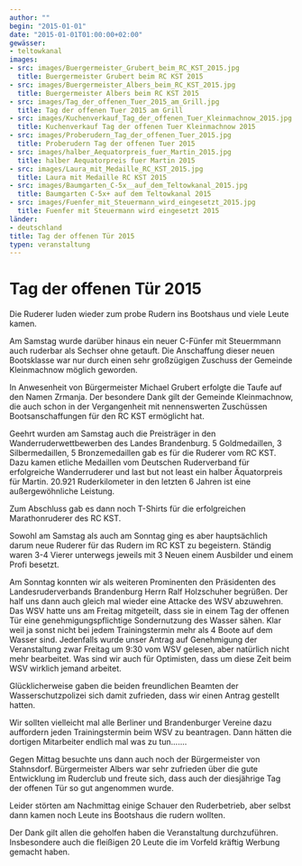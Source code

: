 ```yaml
---
author: ""
begin: "2015-01-01"
date: "2015-01-01T01:00:00+02:00"
gewässer: 
- teltowkanal
images:
- src: images/Buergermeister_Grubert_beim_RC_KST_2015.jpg
  title: Buergermeister Grubert beim RC KST 2015
- src: images/Buergermeister_Albers_beim_RC_KST_2015.jpg
  title: Buergermeister Albers beim RC KST 2015
- src: images/Tag_der_offenen_Tuer_2015_am_Grill.jpg
  title: Tag der offenen Tuer 2015 am Grill
- src: images/Kuchenverkauf_Tag_der_offenen_Tuer_Kleinmachnow_2015.jpg
  title: Kuchenverkauf Tag der offenen Tuer Kleinmachnow 2015
- src: images/Proberudern_Tag_der_offenen_Tuer_2015.jpg
  title: Proberudern Tag der offenen Tuer 2015
- src: images/halber_Aequatorpreis_fuer_Martin_2015.jpg
  title: halber Aequatorpreis fuer Martin 2015
- src: images/Laura_mit_Medaille_RC_KST_2015.jpg
  title: Laura mit Medaille RC KST 2015
- src: images/Baumgarten_C-5x__auf_dem_Teltowkanal_2015.jpg
  title: Baumgarten C-5x+ auf dem Teltowkanal 2015
- src: images/Fuenfer_mit_Steuermann_wird_eingesetzt_2015.jpg
  title: Fuenfer mit Steuermann wird eingesetzt 2015
länder: 
- deutschland
title: Tag der offenen Tür 2015
typen: veranstaltung
---
```


# Tag der offenen Tür 2015


Die Ruderer luden wieder zum probe Rudern ins Bootshaus und viele Leute kamen.

Am Samstag wurde darüber hinaus ein neuer C-Fünfer mit Steuermmann auch ruderbar als Sechser ohne getauft. Die Anschaffung dieser neuen Bootsklasse war nur durch einen sehr großzügigen Zuschuss der Gemeinde Kleinmachnow möglich geworden.

In Anwesenheit von Bürgermeister Michael Grubert erfolgte die Taufe auf den Namen Zrmanja. Der besondere Dank gilt der Gemeinde Kleinmachnow, die auch schon in der Vergangenheit mit nennenswerten Zuschüssen Bootsanschaffungen für den RC KST ermöglicht hat.

Geehrt wurden am Samstag auch die Preisträger in den Wanderruderwettbewerben des Landes Brandenburg. 5 Goldmedaillen, 3 Silbermedaillen, 5 Bronzemedaillen gab es für die Ruderer vom RC KST. Dazu kamen etliche Medaillen vom Deutschen Ruderverband für erfolgreiche Wanderruderer und last but not least ein halber Äquatorpreis für Martin. 20.921 Ruderkilometer in den letzten 6 Jahren ist eine außergewöhnliche Leistung.

Zum Abschluss gab es dann noch T-Shirts für die erfolgreichen Marathonruderer des RC KST.

Sowohl am Samstag als auch am Sonntag ging es aber hauptsächlich darum neue Ruderer für das Rudern im RC KST zu begeistern. Ständig waren 3-4 Vierer unterwegs jeweils mit 3 Neuen einem Ausbilder und einem Profi besetzt.

Am Sonntag konnten wir als weiteren Prominenten den Präsidenten des Landesruderverbands Brandenburg Herrn Ralf Holzschuher begrüßen. Der half uns dann auch gleich mal wieder eine Attacke des WSV abzuwehren. Das WSV hatte uns am Freitag mitgeteilt, dass sie in einem Tag der offenen Tür eine genehmigungspflichtige Sondernutzung des Wasser sähen. Klar weil ja sonst nicht bei jedem Trainingstermin mehr als 4 Boote auf dem Wasser sind. Jedenfalls wurde unser Antrag auf Genehmigung der Veranstaltung zwar Freitag um 9:30 vom WSV gelesen, aber natürlich nicht mehr bearbeitet. Was sind wir auch für Optimisten, dass um diese Zeit beim WSV wirklich jemand arbeitet.

Glücklicherweise gaben die beiden freundlichen Beamten der Wasserschutzpolizei sich damit zufrieden, dass wir einen Antrag gestellt hatten.

Wir sollten vielleicht mal alle Berliner und Brandenburger Vereine dazu auffordern jeden Trainingstermin beim WSV zu beantragen. Dann hätten die dortigen Mitarbeiter endlich mal was zu tun.......

Gegen Mittag besuchte uns dann auch noch der Bürgermeister von Stahnsdorf. Bürgermeister Albers war sehr zufrieden über die gute Entwicklung im Ruderclub und freute sich, dass auch der diesjährige Tag der offenen Tür so gut angenommen wurde.

Leider störten am Nachmittag einige Schauer den Ruderbetrieb, aber selbst dann kamen noch Leute ins Bootshaus die rudern wollten.

Der Dank gilt allen die geholfen haben die Veranstaltung durchzuführen. Insbesondere auch die fleißigen 20 Leute die im Vorfeld kräftig Werbung gemacht haben.
